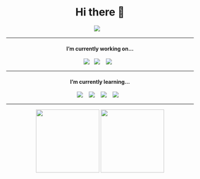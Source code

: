 <h1 align='center'> Hi there 👋</h1>

<p align='center'>
  <a href="https://www.linkedin.com/in/sahev/"><img src="https://img.shields.io/badge/linkedin-%230077B5.svg?&style=for-the-badge&logo=linkedin&logoColor=white" /></a>&nbsp;&nbsp;&nbsp;&nbsp;
</p>

<hr>

<h4 align='center'>I’m currently working on...</h4>

<p align='center'>
  <img src="https://img.shields.io/badge/.netcore%20-%23F7DF1E.svg?&style=for-the-badge&logo=.net&logoColor=white" />&nbsp;&nbsp;
  <img src="https://img.shields.io/badge/csharp%20-%234d97ff.svg?&style=for-the-badge&logo=.net&logoColor=white" />&nbsp;&nbsp;&nbsp;
  <img src="https://img.shields.io/badge/mssql%20-%23000000.svg?&style=for-the-badge&logo=sql&logoColor=white" />&nbsp;&nbsp;&nbsp;
  
</p>

<hr>

<h4 align='center'>I’m currently learning...</h4>

<p align='center'>
   <img src="https://img.shields.io/badge/VueJs%20-%23e34f26.svg?&style=for-the-badge&logo=vue.js&color=green&logoColor=white" />&nbsp;&nbsp;&nbsp;
   <img src="https://img.shields.io/badge/node.js%20-%23339933.svg?&style=for-the-badge&logo=node.js&logoColor=white" />&nbsp;&nbsp;&nbsp;
   <img src="https://img.shields.io/badge/nestjs%20-%23e34f26.svg?&style=for-the-badge&logo=nestjs&color=green&logoColor=white" />&nbsp;&nbsp;&nbsp;
   <img src="https://img.shields.io/badge/Docker%20-%234d97ff.svg?&style=for-the-badge&logo=Docker&logoColor=white" />&nbsp;&nbsp;&nbsp; 
</p>


<hr>

<p align="center">
    <img height="170" src="https://github-readme-stats.vercel.app/api?username=sahev&show_icons=true&title_color=9400D3&icon_color=79ff97&text_color=9f9f9f&bg_color=151515" />
    <img height="170" src="https://github-readme-stats.vercel.app/api/top-langs/?username=sahev&layout=compact&title_color=fff&text_color=fff&bg_color=151515" />
</p>
